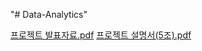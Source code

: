 "# Data-Analytics" 

[프로젝트 발표자료.pdf](https://github.com/JoonHyukSuh/Data-Analytics-/files/8423482/default.pdf)
[프로젝트 설명서(5조).pdf](https://github.com/JoonHyukSuh/Data-Analytics-/files/8423484/5.pdf)
